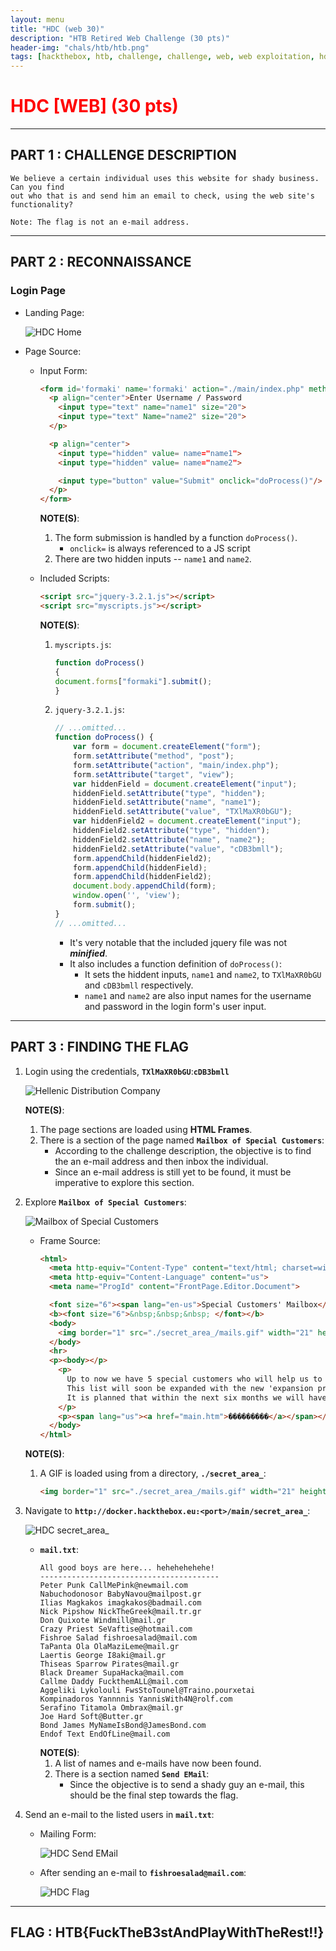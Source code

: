 ```yaml
---
layout: menu
title: "HDC (web 30)"
description: "HTB Retired Web Challenge (30 pts)"
header-img: "chals/htb/htb.png"
tags: [hackthebox, htb, challenge, challenge, web, web exploitation, hdc, retired, 2019]
---
```


# <span style="color:red">HDC [WEB] (30 pts)</span>

---

## PART 1 : CHALLENGE DESCRIPTION

```
We believe a certain individual uses this website for shady business. Can you find 
out who that is and send him an email to check, using the web site's functionality?

Note: The flag is not an e-mail address.
```

---

## PART 2 : RECONNAISSANCE

### Login Page

- Landing Page:
  
  ![HDC Home](./screenshots/hdc_login.png)

- Page Source:
  - Input Form:
    ```html
    <form id='formaki' name='formaki' action="./main/index.php" method="post">
      <p align="center">Enter Username / Password
        <input type="text" name="name1" size="20">
        <input type="text" Name="name2" size="20">
      </p>

      <p align="center">
        <input type="hidden" value= name="name1">
        <input type="hidden" value= name="name2">

        <input type="button" value="Submit" onclick="doProcess()"/>
      </p>
    </form>
    ```
    __NOTE(S)__:
    1. The form submission is handled by a function `doProcess()`.
       - `onclick=` is always referenced to a JS script
    2. There are two hidden inputs -- `name1` and `name2`.

  - Included Scripts:
    ```html
    <script src="jquery-3.2.1.js"></script>
    <script src="myscripts.js"></script>
    ```
    __NOTE(S)__:
    1. `myscripts.js`:
       ```js
       function doProcess()
       {
	   document.forms["formaki"].submit();
       }
       ```
    2. `jquery-3.2.1.js`:
       ```js
       // ...omitted...
       function doProcess() {
           var form = document.createElement("form");
           form.setAttribute("method", "post");
           form.setAttribute("action", "main/index.php");
           form.setAttribute("target", "view");
           var hiddenField = document.createElement("input");
           hiddenField.setAttribute("type", "hidden");
           hiddenField.setAttribute("name", "name1");
           hiddenField.setAttribute("value", "TXlMaXR0bGU");
           var hiddenField2 = document.createElement("input");
           hiddenField2.setAttribute("type", "hidden");
           hiddenField2.setAttribute("name", "name2");
           hiddenField2.setAttribute("value", "cDB3bmll");
           form.appendChild(hiddenField2);
           form.appendChild(hiddenField);
           form.appendChild(hiddenField2);
           document.body.appendChild(form);
           window.open('', 'view');
           form.submit();
       }
       // ...omitted...
       ```
       - It's very notable that the included jquery file was not __*minified*__.
       - It also includes a function definition of `doProcess()`:
         - It sets the hiddent inputs, `name1` and `name2`, to `TXlMaXR0bGU` and `cDB3bmll` respectively.
         - `name1` and `name2` are also input names for the username and password in the login form's user input.

---

## PART 3 : FINDING THE FLAG

1. Login using the credentials, __`TXlMaXR0bGU`__:__`cDB3bmll`__

   ![Hellenic Distribution Company](./screenshots/hdc_service.png)
   
   __NOTE(S)__:
   1. The page sections are loaded using __HTML Frames__.
   2. There is a section of the page named __`Mailbox of Special Customers`__:
      - According to the challenge description, the objective is to find the an e-mail address and then inbox the individual.
      - Since an e-mail address is still yet to be found, it must be imperative to explore this section.

2. Explore __`Mailbox of Special Customers`__:

   ![Mailbox of Special Customers](./screenshots/hdc_mailbox.png)

   - Frame Source:
     ```html
     <html>
       <meta http-equiv="Content-Type" content="text/html; charset=windows-1253">
       <meta http-equiv="Content-Language" content="us">
       <meta name="ProgId" content="FrontPage.Editor.Document">

       <font size="6"><span lang="en-us">Special Customers' Mailbox</font>
       <b><font size="6">&nbsp;&nbsp;&nbsp; </font></b>
       <body>
         <img border="1" src="./secret_area_/mails.gif" width="21" height="20">
       </body>
       <hr>
       <p><body></p>
         <p>
           Up to now we have 5 special customers who will help us to achieve our goals.<br><br>
           This list will soon be expanded with the new 'expansion program' for our corporate goals.<br><br>
           It is planned that within the next six months we will have reached 20 dedicated Special Customers.<br>
         </p>
         <p><span lang="us"><a href="main.htm">���������</a></span></p>
       </body>
     </html>
     ```
   __NOTE(S)__:
   1. A GIF is loaded using from a directory, __`./secret_area_`__:
      ```html
      <img border="1" src="./secret_area_/mails.gif" width="21" height="20">
      ```

3. Navigate to __`http://docker.hackthebox.eu:<port>/main/secret_area_`__:
   
   ![HDC secret\_area\_](./screenshots/hdc_secret_area.png)

   - __`mail.txt`__:
     ```
     All good boys are here... hehehehehehe!
     ----------------------------------------
     Peter Punk CallMePink@newmail.com
     Nabuchodonosor BabyNavou@mailpost.gr
     Ilias Magkakos imagkakos@badmail.com
     Nick Pipshow NickTheGreek@mail.tr.gr
     Don Quixote Windmill@mail.gr 
     Crazy Priest SeVaftise@hotmail.com
     Fishroe Salad fishroesalad@mail.com
     TaPanta Ola OlaMaziLeme@mail.gr
     Laertis George I8aki@mail.gr
     Thiseas Sparrow Pirates@mail.gr
     Black Dreamer SupaHacka@mail.com
     Callme Daddy FuckthemALL@mail.com
     Aggeliki Lykolouli FwsStoTounel@Traino.pourxetai
     Kompinadoros Yannnnis YannisWith4N@rolf.com
     Serafino Titamola Ombrax@mail.gr
     Joe Hard Soft@Butter.gr
     Bond James MyNameIsBond@JamesBond.com
     Endof Text EndOfLine@mail.com
     ```
     __NOTE(S)__:
     1. A list of names and e-mails have now been found.
     2. There is a section named __`Send EMail`__:
        - Since the objective is to send a shady guy an e-mail, this should be the final step towards the flag.

4. Send an e-mail to the listed users in __`mail.txt`__:
   - Mailing Form:   

     ![HDC Send EMail](./screenshots/hdc_email.png)

   - After sending an e-mail to __`fishroesalad@mail.com`__:

     ![HDC Flag](./screenshots/hdc_flag.png)

---

## FLAG : HTB{FuckTheB3stAndPlayWithTheRest!!}
